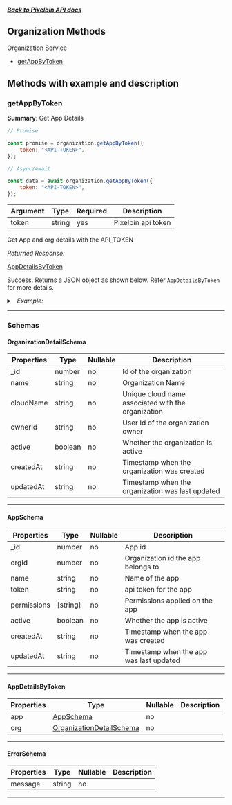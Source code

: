 ##### [Back to Pixelbin API docs](./README.md)

## Organization Methods

Organization Service

-   [getAppByToken](#getappbytoken)

## Methods with example and description

### getAppByToken

**Summary**: Get App Details

```javascript
// Promise

const promise = organization.getAppByToken({
    token: "<API-TOKEN>",
});

// Async/Await

const data = await organization.getAppByToken({
    token: "<API-TOKEN>",
});
```

| Argument | Type   | Required | Description        |
| -------- | ------ | -------- | ------------------ |
| token    | string | yes      | Pixelbin api token |

Get App and org details with the API_TOKEN

_Returned Response:_

[AppDetailsByToken](#appdetailsbytoken)

Success. Returns a JSON object as shown below. Refer `AppDetailsByToken` for more details.

<details>
<summary><i>&nbsp; Example:</i></summary>

```json
{
    "app": {
        "_id": 123,
        "orgId": 12,
        "name": "Desktop Client App",
        "permissions": ["read", "read_write"],
        "active": false,
        "createdAt": "2021-07-15T07:47:00Z",
        "updatedAt": "2021-07-15T07:47:00Z"
    },
    "org": {
        "_id": 12,
        "name": "org_1",
        "cloudName": "testcloudname",
        "accountType": "individual",
        "industry": "Ecommerce",
        "strength": "1",
        "active": "false"
    }
}
```

</details>

---

### Schemas

#### OrganizationDetailSchema

| Properties | Type    | Nullable | Description                                        |
| ---------- | ------- | -------- | -------------------------------------------------- |
| \_id       | number  | no       | Id of the organization                             |
| name       | string  | no       | Organization Name                                  |
| cloudName  | string  | no       | Unique cloud name associated with the organization |
| ownerId    | string  | no       | User Id of the organization owner                  |
| active     | boolean | no       | Whether the organization is active                 |
| createdAt  | string  | no       | Timestamp when the organization was created        |
| updatedAt  | string  | no       | Timestamp when the organization was last updated   |

---

#### AppSchema

| Properties  | Type     | Nullable | Description                             |
| ----------- | -------- | -------- | --------------------------------------- |
| \_id        | number   | no       | App id                                  |
| orgId       | number   | no       | Organization id the app belongs to      |
| name        | string   | no       | Name of the app                         |
| token       | string   | no       | api token for the app                   |
| permissions | [string] | no       | Permissions applied on the app          |
| active      | boolean  | no       | Whether the app is active               |
| createdAt   | string   | no       | Timestamp when the app was created      |
| updatedAt   | string   | no       | Timestamp when the app was last updated |

---

#### AppDetailsByToken

| Properties | Type                                                  | Nullable | Description |
| ---------- | ----------------------------------------------------- | -------- | ----------- |
| app        | [AppSchema](#appschema)                               | no       |             |
| org        | [OrganizationDetailSchema](#organizationdetailschema) | no       |             |

---

#### ErrorSchema

| Properties | Type   | Nullable | Description |
| ---------- | ------ | -------- | ----------- |
| message    | string | no       |             |

---
